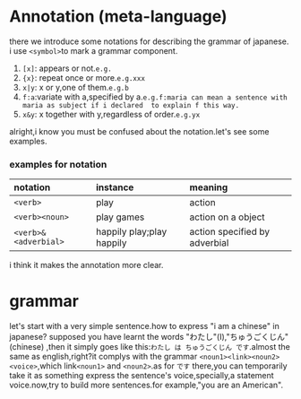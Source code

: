 # Annotation (meta-language)
there we introduce some notations for describing the grammar of japanese. i use `<symbol>`to mark a grammar component.
1. `[x]`: appears or not.`e.g.`
2. `{x}`: repeat once or more.`e.g.xxx`
3. `x|y`: x or y,one of them.`e.g.b`
4. `f:a`:variate with a,specified by a.`e.g.f:maria can mean a sentence with maria as subject if i declared  to explain f this way.`
5. `x&y`: x together with y,regardless of order.`e.g.yx`

alright,i know you must be confused about the notation.let's see some examples.
### examples for notation

| notation | instance |meaning|
|:---|:---|:---|
| `<verb>`| play| action|
| `<verb><noun>`|play games| action on a object|
| `<verb>&<adverbial>`|happily play;play happily| action specified by adverbial|

i think it makes the annotation more clear.
# grammar
let's start with a very simple sentence.how to express "i am a chinese" in japanese? supposed you have learnt the words "わたし"(I),"ちゅうごくじん"(chinese) ,then it simply goes like this:`わたし は ちゅうごくじん です`.almost the same as english,right?it complys with the grammar `<noun1><link><noun2><voice>`,which link`<noun1>` and `<noun2>`.as for `です` there,you can temporarily 
take it as something express the sentence's voice,specially,a statement voice.now,try to build more sentences.for example,"you are an American".


